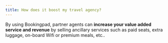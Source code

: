 ```yaml
---
title: How does it boost my travel agency?
---
```

By using Bookingpad, partner agents can **increase your value added service and revenue** by selling ancillary services such as paid seats, extra luggage, on-board Wifi or premium meals, etc..